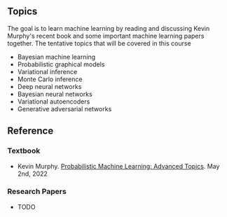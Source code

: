<!--- # CS 8501 Advanced Topics in Machine Learning --->


## Topics

The goal is to learn machine learning by reading and discussing Kevin Murphy's recent book and some important machine learning papers together. The tentative topics that will be covered in this course

- Bayesian machine learning
- Probabilistic graphical models
- Variational inference
- Monte Carlo inference
- Deep neural networks
- Bayesian neural networks
- Variational autoencoders
- Generative adversarial networks

## Reference

### Textbook

- Kevin Murphy. [Probabilistic Machine Learning: Advanced Topics](https://probml.github.io/pml-book/book2.html). May 2nd, 2022

### Research Papers

- TODO

